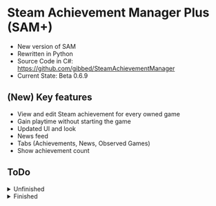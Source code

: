 # Steam Achievement Manager Plus (SAM+)
- New version of SAM
- Rewritten in Python
- Source Code in C#: https://github.com/gibbed/SteamAchievementManager
- Current State: Beta 0.6.9

## (New) Key features
- View and edit Steam achievement for every owned game
- Gain playtime without starting the game
- Updated UI and look
- News feed
- Tabs (Achievements, News, Observed Games)
- Show achievement count

## ToDo
<details>
<summary>Unfinished</summary>

#### General
- Optimize performance
    - Increase FPS
    - Limit resource usage
    - Profiling implementation(?)
    - Eliminate glitches while scrolling
- Steam-API-Key fix
    - Dedicated tab
    - Instructions how to gain Web-API key
- Icons next to tabs
- Tide up Resources

#### Landing Page:

#### Achievements:
- Only show game which count against game completion rate
- Open achievements in custom window
    - Focus window when opening
    - Force certain size to open
- Owned games loading pop up confirmation

#### News:
- News loading pop up confirmation

#### Observed Games:
- Observe game achievements (For games that gradually add more achievements)
    - Button left of Favorite button
    - Adds game to Observed games tab
    - Load icons
    - Saves observed games
    - Shows count of earned achievements, missing achievements and percentage of completion
    - Placeholder (Loading achievements...) for background loading, update when fetched
    - Progressbar for achievement completion

#### Appearance:
- Optional: Implement ScrollableFrame (When more themes get added)

</details>
<details>
<summary>Finished</summary>

#### General
- ~~Tide up code~~
- ~~Add Tab function:~~
- ~~API Key fix~~
- ~~Separate code for better overview~~
- ~~Scrolling only works in active tab~~
- ~~README with collapsible headers(?)~~
- ~~Save additional files/content internally~~

#### Landing Page:
**~~!!!Create Landing Page!!!~~**

#### Achievements:
- ~~Load icons in background~~
- ~~Search for/Jump to game via name/AppID~~
- ~~Make list scrollable~~
- ~~Small adjustments: qop4, shapez should appear ad Q and S~~
- ~~Change grid view to list view? + Change Images to Icons~~
- ~~Play and pause button to just farm playtime~~
- ~~Resize grid by window size~~
- ~~Add info at top right, how many games are displayed~~
- ~~Add button functionality~~
- ~~Show when game is played~~
- ~~Show how many games are played~~
- ~~Fix implementation of achievements tab~~
    - ~~Fix Icon loading~~
    - ~~Fix "Playing..." in green~~
- ~~Fix scrolling in achievements tab after implementation in news tab~~
- ~~Get every game listed (Mods counted as Games etc.)~~

#### News:
- ~~FIX news entry cleaning~~
- ~~News feed~~
    - ~~Optimize searchbar (Jump to and text inside disappears when typing)~~
    - ~~Add searchbar~~
    - ~~Better UI (fix HTML tags)~~
    - ~~FIX NEWS NOT SHOWING UP~~
    - ~~Make scrollable with mouse scroll~~
    - ~~Fix unlimited loading of zup s!~~
    - ~~Fix Refresh button~~
    - ~~Show date/convert timestamp~~
    - ~~Place Refresh button top right corner~~
    - ~~Load asynchronously~~

#### Observed Games:
- ~~Favorite games~~ (Can be done with observing)
    - ~~Heart/Star button right of achievement button~~
    - ~~Shown at the top of games list~~

#### Appearance:
- ~~Add "Lightmode" tab~~
-   ~~Change to Lightmode~~
-   ~~Change background color~~
-   ~~Change other things (font, etc.)~~
-   ~~Tab placement rightside~~
- ~~Implement customtkinter~~
- ~~FIX Forest Theme Integration~~
- ~~Different themes/switches (Toggle on/off automatically)~~
- ~~Default theme label~~
- ~~Current theme label~~
- ~~Default theme button~~
- ~~Updating default theme label~~
- ~~Updating current theme label~~
- ~~Fix Sun Valley Dark/Light in Default theme~~
- ~~Pop-Up window for confirmation of theme change~~
</details>